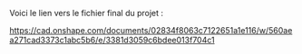 Voici le lien vers le fichier final du projet :

https://cad.onshape.com/documents/02834f8063c7122651a1e116/w/560aea271cad3373c1abc5b6/e/3381d3059c6bdee013f704c1
